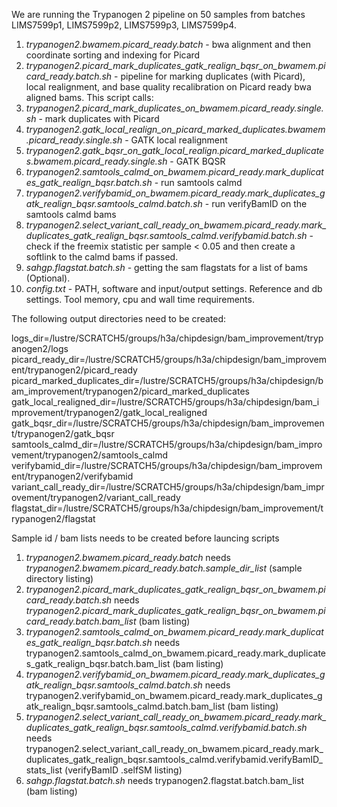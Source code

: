 We are running the Trypanogen 2 pipeline on 50 samples from batches LIMS7599p1, LIMS7599p2, LIMS7599p3, LIMS7599p4.

1. *trypanogen2.bwamem.picard_ready.batch* - bwa alignment and then coordinate sorting and indexing for Picard 
2. *trypanogen2.picard_mark_duplicates_gatk_realign_bqsr_on_bwamem.picard_ready.batch.sh* - pipeline for marking duplicates (with Picard), local realignment, and base quality recalibration on Picard ready bwa aligned bams. This script calls:
  1. *trypanogen2.picard_mark_duplicates_on_bwamem.picard_ready.single.sh* - mark duplicates with Picard
  2. *trypanogen2.gatk_local_realign_on_picard_marked_duplicates.bwamem.picard_ready.single.sh* - GATK local realignment
  3. *trypanogen2.gatk_bqsr_on_gatk_local_realign.picard_marked_duplicates.bwamem.picard_ready.single.sh* - GATK BQSR
3. *trypanogen2.samtools_calmd_on_bwamem.picard_ready.mark_duplicates_gatk_realign_bqsr.batch.sh*  - run samtools calmd
4. *trypanogen2.verifybamid_on_bwamem.picard_ready.mark_duplicates_gatk_realign_bqsr.samtools_calmd.batch.sh* - run verifyBamID on the samtools calmd bams
5. *trypanogen2.select_variant_call_ready_on_bwamem.picard_ready.mark_duplicates_gatk_realign_bqsr.samtools_calmd.verifybamid.batch.sh* - check if the freemix statistic per sample < 0.05 and then create a softlink to the calmd bams if passed.
6. *sahgp.flagstat.batch.sh* - getting the sam flagstats for a list of bams (Optional). 
7. *config.txt* - PATH, software and input/output settings. Reference and db settings. Tool memory, cpu and wall time requirements.

The following output directories need to be created:

logs_dir=/lustre/SCRATCH5/groups/h3a/chipdesign/bam_improvement/trypanogen2/logs
picard_ready_dir=/lustre/SCRATCH5/groups/h3a/chipdesign/bam_improvement/trypanogen2/picard_ready
picard_marked_duplicates_dir=/lustre/SCRATCH5/groups/h3a/chipdesign/bam_improvement/trypanogen2/picard_marked_duplicates
gatk_local_realigned_dir=/lustre/SCRATCH5/groups/h3a/chipdesign/bam_improvement/trypanogen2/gatk_local_realigned
gatk_bqsr_dir=/lustre/SCRATCH5/groups/h3a/chipdesign/bam_improvement/trypanogen2/gatk_bqsr
samtools_calmd_dir=/lustre/SCRATCH5/groups/h3a/chipdesign/bam_improvement/trypanogen2/samtools_calmd
verifybamid_dir=/lustre/SCRATCH5/groups/h3a/chipdesign/bam_improvement/trypanogen2/verifybamid
variant_call_ready_dir=/lustre/SCRATCH5/groups/h3a/chipdesign/bam_improvement/trypanogen2/variant_call_ready
flagstat_dir=/lustre/SCRATCH5/groups/h3a/chipdesign/bam_improvement/trypanogen2/flagstat

Sample id / bam lists needs to be created before launcing scripts

1. *trypanogen2.bwamem.picard_ready.batch* needs *trypanogen2.bwamem.picard_ready.batch.sample_dir_list* (sample directory listing)
2. *trypanogen2.picard_mark_duplicates_gatk_realign_bqsr_on_bwamem.picard_ready.batch.sh* needs *trypanogen2.picard_mark_duplicates_gatk_realign_bqsr_on_bwamem.picard_ready.batch.bam_list*  (bam listing)
3. *trypanogen2.samtools_calmd_on_bwamem.picard_ready.mark_duplicates_gatk_realign_bqsr.batch.sh* needs trypanogen2.samtools_calmd_on_bwamem.picard_ready.mark_duplicates_gatk_realign_bqsr.batch.bam_list (bam listing)
4. *trypanogen2.verifybamid_on_bwamem.picard_ready.mark_duplicates_gatk_realign_bqsr.samtools_calmd.batch.sh* needs trypanogen2.verifybamid_on_bwamem.picard_ready.mark_duplicates_gatk_realign_bqsr.samtools_calmd.batch.bam_list (bam listing)
5. *trypanogen2.select_variant_call_ready_on_bwamem.picard_ready.mark_duplicates_gatk_realign_bqsr.samtools_calmd.verifybamid.batch.sh* needs trypanogen2.select_variant_call_ready_on_bwamem.picard_ready.mark_duplicates_gatk_realign_bqsr.samtools_calmd.verifybamid.verifyBamID_stats_list (verifyBamID .selfSM listing)
6. *sahgp.flagstat.batch.sh* needs trypanogen2.flagstat.batch.bam_list (bam listing)
